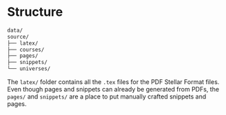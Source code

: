 # Structure

```latex
data/
source/
├── latex/
├── courses/
├── pages/
├── snippets/
└── universes/
```

The `latex/` folder contains all the `.tex` files for the PDF Stellar Format files.
Even though pages and snippets can already be generated from PDFs,
the `pages/` and `snippets/` are a place to put manually crafted snippets and pages.
